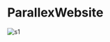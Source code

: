 ParallexWebsite
===============
![s1](https://raw.github.com/kevinkeyjkw/ParallexWebsite/master/Screen%20Shot%202014-03-18%20at%202.10.47%20PM.png)

